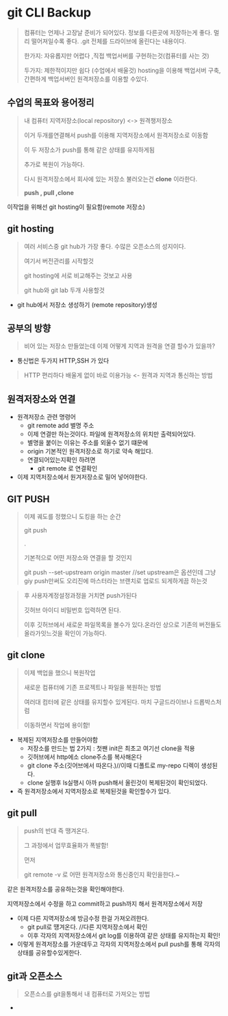 # git CLI Backup

> 컴퓨터는 언제나 고장날 준비가 되어있다. 정보를 다른곳에 저장하는게 좋다. 멀리 떨어져일수록 좋다.  .git 전체를 드라이브에 올린다는 내용이다.
>
> 한가지: 자유롭지만 어렵다 ,직접 백업서버를 구현하는것(컴퓨터를 사는 것)
>
> 두가지: 제한적이지만 쉽다 (수업에서 배울것) hosting을 이용해 백업서버 구축, 간편하게 백업서버인 원격저장소를 이용할 수있다. 



## 수업의 목표와 용어정리

> 내 컴퓨터 지역저장소(local repository) <-> 원격챙저장소
>
> 이거 두개를연결해서 push를 이용해 지역저장소에서 원격저장소로 이동함
>
> 이 두 저장소가 push를 통해 같은 상태를 유지하게됨
>
> 추가로 복원이 가능하다.
>
> 다시 원격저장소에서 회사에 있는 저장소 불러오는건 **clone** 이라한다.
>
> **push , pull ,clone**



이작업을 위해선 git hosting이 필요함(remote 저장소)

## git hosting

> 여러 서비스중 git hub가 가장 좋다. 수많은 오픈소스의 성지이다.
>
> 여기서 버전관리를 시작할것
>
> git hosting에 서로 비교해주는 것보고 사용
>
> git hub와 git lab 두개 사용할것



* git hub에서 저장소 생성하기 (remote repository)생성



## 공부의 방향

>
>
>비어 있는 저장소 만들었는데 이제 어떻게 지역과 원격을 연결 할수가 있을까?

* 통신법은 두가지  HTTP,SSH 가 있다

> HTTP 편리하다 배울게 없이 바로 이용가능 <- 원격과 지역과 통신하는 방법



## 원격저장소와 연결

* 원격저장소 관련 명령어
  *  git remote add 별명 주소
    * 이제 연결만 하는것이다. 파일에 원격저장소의 위치만 출력되어있다.
    * 별명을 붙이는 이유는 주소를 외울수 없기 떄문에
    * origin 기본적인 원격저장소로 하기로 약속 해있다.
    * 연결되어있는지확인 하려면
      *  git remote 로 연결확인
* 이제 지역저장소에서 원겨저장소로 밀어 넣어야한다.

## GIT PUSH

> 이제 궤도를 정했으니 도킹을 하는 순간
>
> git push 
>
> .
>
> 기본적으로 어떤 저장소와 연결을 할 것인지
>
> git push --set-upstream origin master //set upstream은 옵션인데 그냥 giy push만써도 오리진에 마스터라는 브랜치로 업로드 되게하게끔 하는것

> 후 사용자계정설정과정을 거치면 push가된다
>
> 깃허브 아이디 비밀번호 입력하면 된다.
>
> 이후 깃허브에서 새로운 파일목록을 볼수가 있다.온라인 상으로 기존의 버전들도 올라가잇느것을 확인이 가능하다. 





## git clone

> 이제 백업을 했으니 복원작업
>
> 새로운 컴퓨터에 기존 프로젝트나  파일을 복원하는 방법
>
> 여러대 컴터에 같은 상태를 유지할수 있게된다. 마치 구글드라이브나 드롭박스처럼
>
> 이동하면서 작업에 용이함!

* 복제된 지역저장소를 만들어야함
  * 저장소를 만드는 법 2가지 : 첫짼 init은 최초고 여기선 clone을 적용
  * 깃허브에서 http에소 clone주소를 복사해온다
  * git clone 주소(깃어브에서 따온다.)//이때 디폴트로 my-repo 디렉이 생성된다.
  * clone 실행후 ls실행시 아까 push해서 올린것이 복제된것이 확인되었다.
* 즉 원격저장소에서 지역저장소로 복제된것을 확인할수가 있다.



## git pull

> push의 반대 즉 땡겨온다.
>
> 그 과정에서 업무효율화가 폭발함!
>
> 먼저 
>
> git remote -v 로 어떤 원격저장소와 통신중인지 확인을한다.~

같은 원격저장소를 공유하는것을 확인해야한다.

지역저장소에서 수정을 하고 commit하고 push까지 해서 원격저장소에서 저장

* 이제 다른 지역저장소에 방금수정 한걸 가져오려한다.
  * git pull로 떙겨온다. //다른 지역저장소에서 확인
  * 이후 각자의 지역저장소에서 git log를 이용하여 같은 상태를 유지하는지 확인!
* 이렇게 원격저장소를 가운데두고 각자의 지역저장소에서 pull push를 통해 각자의 상태를 공유할수있게한다.

## git과 오픈소스

> 오픈소스를 git을통해서 내 컴퓨터로 가져오는 방법

* 


